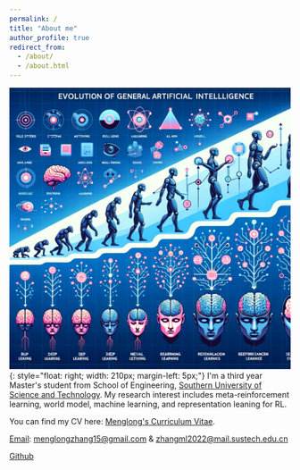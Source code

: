 ```yaml
---
permalink: /
title: "About me"
author_profile: true
redirect_from: 
  - /about/
  - /about.html
---
```

![aaai](/images/figureai.png){: style="float: right; width: 210px; margin-left: 5px;"}
I'm a third year Master's student from School of Engineering, [Southern University of Science and Technology](https://www.sustech.edu.cn/). My research interest includes meta-reinforcement learning, world model, machine learning, and representation leaning for RL.

You can find my CV here: [Menglong's Curriculum Vitae](../assets/zml_CV.pdf).

[Email](menglongzhang15@gmail.com): menglongzhang15@gmail.com & zhangml2022@mail.sustech.edu.cn

[Github](https://github.com/SCI-I)
